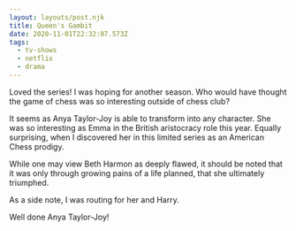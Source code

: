 ```yaml
---
layout: layouts/post.njk
title: Queen's Gambit
date: 2020-11-01T22:32:07.573Z
tags:
  - tv-shows
  - netflix
  - drama
---
```

Loved the series! I was hoping for another season.  Who would have thought the game of chess was so interesting outside of chess club?

It seems as Anya Taylor-Joy is able to transform into any character.  She was so interesting as Emma in the British aristocracy role this  year.  Equally surprising, when I discovered her in this limited series as an American Chess prodigy.  

While one may view Beth Harmon as deeply flawed, it should be noted that it was only through growing pains of a life planned, that she ultimately triumphed.  

As a side note, I was routing for her and Harry.  

Well done Anya Taylor-Joy!